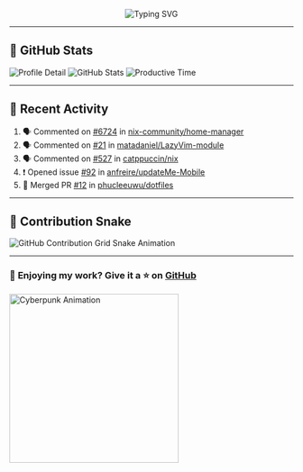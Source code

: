 <p align="center">
  <img src="https://readme-typing-svg.demolab.com/?lines=Hi+There!+I'm+Phuc+Lee+👋;I'm+a+Noob!+and+I+love+learning+new+things!&font=Fira+Code&size=22&pause=100&color=7AA2F7&width=600&height=75&center=true&vCenter=true&multiline=true&repeat=true" alt="Typing SVG">
</p>

---

## 🚀 GitHub Stats

![Profile Detail](http://github-profile-summary-cards.vercel.app/api/cards/profile-details?username=phucleeuwu&theme=transparent)
![GitHub Stats](http://github-profile-summary-cards.vercel.app/api/cards/stats?username=phucleeuwu&theme=transparent)
![Productive Time](http://github-profile-summary-cards.vercel.app/api/cards/productive-time?username=phucleeuwu&theme=transparent&utcOffset=8)

---

## 📝 Recent Activity

<!--START_SECTION:activity-->
1. 🗣 Commented on [#6724](https://github.com/nix-community/home-manager/issues/6724#issuecomment-2767703159) in [nix-community/home-manager](https://github.com/nix-community/home-manager)
2. 🗣 Commented on [#21](https://github.com/matadaniel/LazyVim-module/pull/21#issuecomment-2767698324) in [matadaniel/LazyVim-module](https://github.com/matadaniel/LazyVim-module)
3. 🗣 Commented on [#527](https://github.com/catppuccin/nix/issues/527#issuecomment-2766361184) in [catppuccin/nix](https://github.com/catppuccin/nix)
4. ❗ Opened issue [#92](https://github.com/anfreire/updateMe-Mobile/issues/92) in [anfreire/updateMe-Mobile](https://github.com/anfreire/updateMe-Mobile)
5. 🎉 Merged PR [#12](https://github.com/phucleeuwu/dotfiles/pull/12) in [phucleeuwu/dotfiles](https://github.com/phucleeuwu/dotfiles)
<!--END_SECTION:activity-->

<!--START_SECTION:waka-->
<!--END_SECTION:waka-->

---

## 🐍 Contribution Snake

<picture>
  <source media="(prefers-color-scheme: dark)" srcset="https://raw.githubusercontent.com/phucleeuwu/phucleeuwu/output/github-contribution-grid-snake-dark.svg">
  <source media="(prefers-color-scheme: light)" srcset="https://raw.githubusercontent.com/phucleeuwu/phucleeuwu/output/github-contribution-grid-snake.svg">
  <img alt="GitHub Contribution Grid Snake Animation" src="https://raw.githubusercontent.com/phucleeuwu/phucleeuwu/output/github-contribution-grid-snake.svg">
</picture>

---

### 💙 **Enjoying my work?** Give it a ⭐ on **[GitHub](https://github.com/phucleeuwu)**

<p align="left">
  <img src="https://media.giphy.com/media/u5sgL5pks5JXKHcVZo/giphy.gif" width="300" alt="Cyberpunk Animation">
</p>
